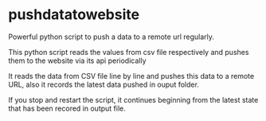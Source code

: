 # pushdatatowebsite
Powerful python script to push a data to a remote url regularly.

This python script reads the values from csv file respectively and pushes them to the website via its api periodically

It reads the data from CSV file line by line and pushes this data to a remote URL, also it records the latest data pushed in ouput folder.

If you stop and restart the script, it continues beginning from the latest state that has been recored in output file. 
